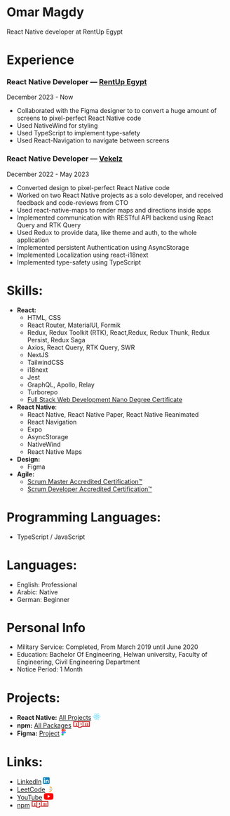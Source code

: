 # Omar Magdy

React Native developer at RentUp Egypt

# Experience

### React Native Developer — [RentUp Egypt](https://www.linkedin.com/company/rentup-egypt/)

December 2023 - Now

- Collaborated with the Figma designer to to convert a huge amount of screens to pixel-perfect React Native code
- Used NativeWind for styling
- Used TypeScript to implement type-safety
- Used React-Navigation to navigate between screens

### React Native Developer — [Vekelz](https://www.linkedin.com/company/vekelz/)

December 2022 - May 2023

- Converted design to pixel-perfect React Native code
- Worked on two React Native projects as a solo developer, and received feedback and code-reviews from CTO
- Used react-native-maps to render maps and directions inside apps
- Implemented communication with RESTful API backend using React Query and RTK Query
- Used Redux to provide data, like theme and auth, to the whole application
- Implemented persistent Authentication using AsyncStorage
- Implemented Localization using react-i18next
- Implemented type-safety using TypeScript

# Skills:

- **React:**
  - HTML, CSS
  - React Router, MaterialUI, Formik
  - Redux, Redux Toolkit (RTK), React,Redux, Redux Thunk, Redux Persist, Redux Saga
  - Axios, React Query, RTK Query, SWR
  - NextJS
  - TailwindCSS
  - i18next
  - Jest
  - GraphQL, Apollo, Relay
  - Turborepo
  - [Full Stack Web Development Nano Degree Certificate](https://graduation.udacity.com/confirm/ELAEXGHP)
- **React Native**:
  - React Native, React Native Paper, React Native Reanimated
  - React Navigation
  - Expo
  - AsyncStorage
  - NativeWind
  - React Native Maps
- **Design:**
  - Figma
- **Agile:**
  - [Scrum Master Accredited Certification™](https://www.scrum-institute.org/certifications/Scrum-Institute.Org-SMAC849c2ea792-61578236830420.pdf)
  - [Scrum Developer Accredited Certification™](https://www.scrum-institute.org/certifications/Scrum-Institute.Org-SDAC16377eaf6d-18373177150264.pdf)

# Programming Languages:

- TypeScript / JavaScript

# Languages:

- English: Professional
- Arabic: Native
- German: Beginner

# Personal Info

- Military Service: Completed, From March 2019 until June 2020
- Education: Bachelor Of Engineering, Helwan university, Faculty of Engineering, Civil Engineering Department
- Notice Period: 1 Month

# Projects:

- **React Native:** [All Projects](https://github.com/OmarThinks/OmarThinks/blob/master/examples/react-native.md) [<img src="./media/React-icon.svg" height="15"/>](https://github.com/OmarThinks/OmarThinks/blob/master/examples/react-native.md)
- **npm:** [All Packages](https://www.npmjs.com/~omar_thinks) [<img src="./media/Npm-logo.svg" height="15"/>](https://www.npmjs.com/~omar_thinks)
- **Figma:** [Project](https://github.com/OmarThinks/This-and-That) [<img src="./media/Figma-logo.svg" height="15"/>](https://github.com/OmarThinks/This-and-That)

# Links:

- [LinkedIn](https://www.linkedin.com/in/omar-magdy-28497a200/) [<img src="./media/LinkedIn_icon.svg" height="15"/>](https://www.linkedin.com/in/omar-magdy-28497a200/)
- [LeetCode](https://leetcode.com/OmarThinks/) [<img src="./media/LeetCode_logo.svg" height="15"/>](https://leetcode.com/OmarThinks/)
- [YouTube](https://www.youtube.com/@Omar_Thinks) [<img src="./media/YouTube_icon.svg" height="15"/>](https://www.youtube.com/@Omar_Thinks)
- [npm](https://www.npmjs.com/~omar_thinks) [<img src="./media/Npm-logo.svg" height="15"/>](https://www.npmjs.com/~omar_thinks)
